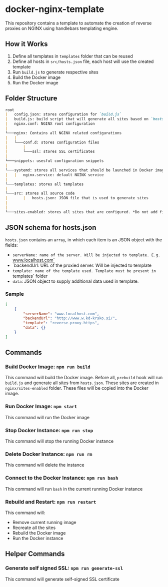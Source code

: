 # docker-nginx-template

This repository contains a template to automate the creation of reverse proxies on NGINX using handlebars templating engine.

## How it Works

1. Define all templates in `templates` folder that can be reused
2. Define all hosts in `src/hosts.json` file, each host will use the created template
3. Run `build.js` to generate respective sites
4. Build the Docker image
5. Run the Docker image

## Folder Structure

```md
root
|   config.json: stores configuration for `build.js`
|   build.js: build script that will generate all sites based on `hosts.json`
|   nginx.conf: NGINX root configuration
|
└───nginx: Contains all NGINX related configurations
|   |
|   └───conf.d: stores configuration files
|       |
|       └───ssl: stores SSL certificates
|
└───snippets: usesful configuration snippets
|
└───systemd: stores all services that should be launched in Docker image
|   |   nginx.service: default NGINX service
|
└───templates: stores all templates
|
└───src: stores all source code
|       |   hosts.json: JSON file that is used to generate sites
|
|
└───sites-enabled: stores all sites that are configured. *Do not add files here* - it should be managed by script
```

## JSON schema for hosts.json

`hosts.json` contains an `array`, in which each item is an JSON object with the fields:

- `serverName: name of the server. Will be injected to template. E.g. `www.localhost.com`
- `backendUrl: URL of the proxied server. Will be injected to template
- `template: name of the template used. Template must be present in `templates` folder
- `data`: JSON object to supply additional data used in template.

### Sample

```JSON
[
    {
        "serverName": "www.localhost.com",
        "backendUrl": "http://www.w.kd-krsko.si/",
        "template": "reverse-proxy-https",
        "data": {}
    }
]
```

## Commands

### Build Docker Image:  `npm run build`

 This command will build the Docker image. Before all, `prebuild` hook will run `build.js` and generate all sites from `hosts.json`. These sites are created in `nginx/sites-enabled` folder. These files will be copied into the Docker image.

### Run Docker Image: `npm start`

This command will run the Docker image

### Stop Docker Instance: `npm run stop`

This command will stop the running Docker instance

### Delete Docker Instance: `npm run rm`

This command will delete the instance

### Connect to the Docker Instance: `npm run bash`

This command will run `bash` in the current running Docker instance

### Rebuild and Restart: `npm run restart`

This command will:

- Remove current running image
- Recreate all the sites
- Rebuild the Docker image
- Run the Docker instance

## Helper Commands

### Generate self signed SSL:  `npm run generate-ssl`

This command will generate self-signed SSL certificate
